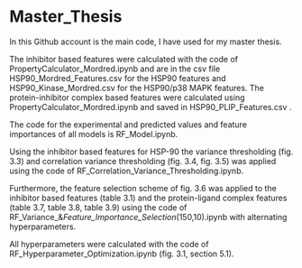 # Master_Thesis
In this Github account is the main code, I have used for my master thesis. 

The inhibitor based features were calculated with the code of PropertyCalculator_Mordred.ipynb and are in the csv file HSP90_Mordred_Features.csv for the HSP90 features and HSP90_Kinase_Mordred.csv for the HSP90/p38 MAPK features. The protein-inhibitor complex based features were calculated using  PropertyCalculator_Mordred.ipynb and saved in HSP90_PLIP_Features.csv .

The code for the experimental and predicted values and feature importances of all models is RF_Model.ipynb. 

Using the inhibitor based features for HSP-90 the variance thresholding (fig. 3.3) and correlation variance thresholding (fig. 3.4, fig. 3.5) was applied using the code of RF_Correlation_Variance_Thresholding.ipynb. 

Furthermore, the feature selection scheme of fig. 3.6 was applied to the inhibitor based features (table 3.1) and the protein-ligand complex features (table 3.7, table 3.8, table 3.9) using the code of RF_Variance_&_Feature_Importance_Selection_(150,10).ipynb with alternating hyperparameters.

All hyperparameters were calculated with the code of RF_Hyperparameter_Optimization.ipynb (fig. 3.1, section 5.1).
